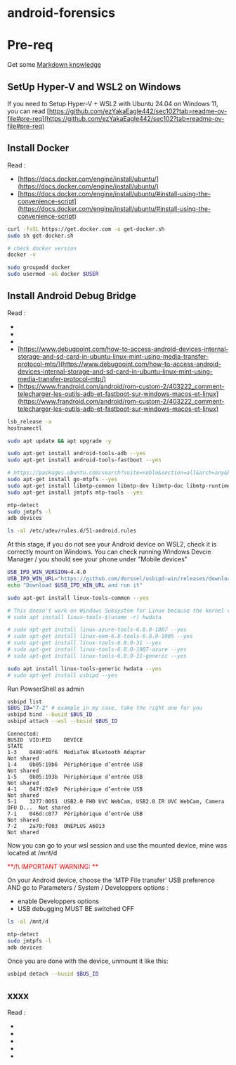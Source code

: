 # android-forensics

# Pre-req

Get some [Markdown knowledge](https://learn.microsoft.com/en-us/contribute/content/markdown-reference)

## SetUp Hyper-V and WSL2 on Windows

If you need to Setup Hyper-V + WSL2 with Ubuntu 24.04 on Windows 11, you can read [https://github.com/ezYakaEagle442/sec102?tab=readme-ov-file#pre-req](https://github.com/ezYakaEagle442/sec102?tab=readme-ov-file#pre-req)

## Install Docker

Read :
- [https://docs.docker.com/engine/install/ubuntu/](https://docs.docker.com/engine/install/ubuntu/)
- [https://docs.docker.com/engine/install/ubuntu/#install-using-the-convenience-script](https://docs.docker.com/engine/install/ubuntu/#install-using-the-convenience-script) 

```bash
curl -fsSL https://get.docker.com -o get-docker.sh
sudo sh get-docker.sh

# check docker version
docker -v

sudo groupadd docker
sudo usermod -aG docker $USER
```

## Install Android Debug Bridge

Read :
- []()
- []()
- []()
- [https://www.debugpoint.com/how-to-access-android-devices-internal-storage-and-sd-card-in-ubuntu-linux-mint-using-media-transfer-protocol-mtp/](https://www.debugpoint.com/how-to-access-android-devices-internal-storage-and-sd-card-in-ubuntu-linux-mint-using-media-transfer-protocol-mtp/)
- [https://www.frandroid.com/android/rom-custom-2/403222_comment-telecharger-les-outils-adb-et-fastboot-sur-windows-macos-et-linux](https://www.frandroid.com/android/rom-custom-2/403222_comment-telecharger-les-outils-adb-et-fastboot-sur-windows-macos-et-linux)

```bash
lsb_release -a
hostnamectl

sudo apt update && apt upgrade -y

sudo apt-get install android-tools-adb --yes
sudo apt-get install android-tools-fastboot --yes

# https://packages.ubuntu.com/search?suite=noble&section=all&arch=any&keywords=libmtp&searchon=names
sudo apt-get install go-mtpfs --yes
sudo apt-get install libmtp-common libmtp-dev libmtp-doc libmtp-runtime libmtp9t64 --yes
sudo apt-get install jmtpfs mtp-tools --yes

mtp-detect
sudo jmtpfs -l
adb devices

ls -al /etc/udev/rules.d/51-android.rules
```

At this stage, if you do not see your Android device on WSL2, check it is correctly mount on Windows.
You can check running Windows Devcie Manager / you should see your phone under "Mobile devices"

```bash
USB_IPD_WIN_VERSION=4.4.0
USB_IPD_WIN_URL="https://github.com/dorssel/usbipd-win/releases/download/v$USB_IPD_WIN_VERSION/usbipd-win_$USB_IPD_WIN_VERSION.msi"
echo "Download $USB_IPD_WIN_URL and run it"

sudo apt-get install linux-tools-common --yes

# This doesn't work on Windows Subsystem for Linux because the kernel version name is non-standard (e.g. 5.15.167.4-microsoft-standard-WSL2+).
# sudo apt install linux-tools-$(uname -r) hwdata

# sudo apt-get install linux-azure-tools-6.8.0-1007 --yes
# sudo apt-get install linux-oem-6.8-tools-6.8.0-1005 --yes
# sudo apt-get install linux-tools-6.8.0-31 --yes
# sudo apt-get install linux-tools-6.8.0-1007-azure --yes
# sudo apt-get install linux-tools-6.8.0-31-generic --yes

sudo apt install linux-tools-generic hwdata --yes
# sudo apt-get install usbipd --yes
```

Run PowserShell as admin
```bash
usbipd list
$BUS_ID="7-2" # example in my case, take the right one for you
usbipd bind --busid $BUS_ID
usbipd attach --wsl --busid $BUS_ID
```

```console
Connected:
BUSID  VID:PID    DEVICE                                                        STATE
1-3    0489:e0f6  MediaTek Bluetooth Adapter                                    Not shared
1-4    0b05:19b6  Périphérique d’entrée USB                                     Not shared
1-5    0b05:193b  Périphérique d’entrée USB                                     Not shared
4-1    047f:02e9  Périphérique d’entrée USB                                     Not shared
5-1    3277:0051  USB2.0 FHD UVC WebCam, USB2.0 IR UVC WebCam, Camera DFU D...  Not shared
7-1    046d:c077  Périphérique d’entrée USB                                     Not shared
7-2    2a70:f003  ONEPLUS A6013                                                 Not shared
```

Now you can go to your wsl session and use the mounted device, mine was located at /mnt/d

<span style="color:red">**/!\ IMPORTANT WARNING: **</span>

On your Android device, choose the 'MTP  File transfer' USB preference AND go to Parameters / System / Developpers options :

- enable Developpers options
- USB debugging MUST BE switched OFF

```bash
ls -al /mnt/d

mtp-detect
sudo jmtpfs -l
adb devices

```

Once you are done with the device, unmount it like this:
```bash
usbipd detach --busid $BUS_ID
```


## xxxx

Read :
- []()
- []()
- []()
- []()
- []()

```bash

```
```console

```